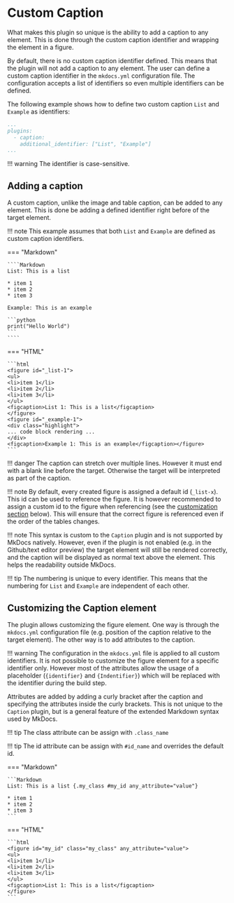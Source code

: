 # Custom Caption

What makes this plugin so unique is the ability to add a caption to any element.
This is done through the custom caption identifier and wrapping the element
in a figure. 

By default, there is no custom caption identifier defined. This means that the plugin
will not add a caption to any element. The user can define a custom caption identifier
in the `mkdocs.yml` configuration file. The configuration accepts a list of identifiers
so even multiple identifiers can be defined.

The following example shows how to define two custom caption `List` and `Example`
as identifiers:

```yaml
...
plugins:
  - caption:
    additional_identifier: ["List", "Example"]
...
```

!!! warning
    The identifier is case-sensitive.


## Adding a caption

A custom caption, unlike the image and table caption, can be added to any 
element. This is done be adding a defined identifier right before of the target 
element.

!!! note
    This example assumes that both `List` and `Example` are defined as custom
    caption identifiers.

=== "Markdown"

    ````Markdown
    List: This is a list

    * item 1
    * item 2
    * item 3

    Example: This is an example

    ```python
    print("Hello World")
    ```
    ````

=== "HTML"

    ```html
    <figure id="_list-1">
    <ul>
    <li>item 1</li>
    <li>item 2</li>
    <li>item 3</li>
    </ul>
    <figcaption>List 1: This is a list</figcaption>
    </figure>
    <figure id="_example-1">
    <div class="highlight">
    ... code block rendering ...
    </div>
    <figcaption>Example 1: This is an example</figcaption></figure>
    ```

!!! danger
    The caption can stretch over multiple lines. However it must end with a 
    blank line before the target. Otherwise the target will be interpreted as
    part of the caption.

!!! note 
    By default, every created figure is assigned a default id (`_list-x`). This id
    can be used to reference the figure. It is however recommended to 
    assign a custom id to the figure when referencing (see the
    [customization section](#customizing-the-custom-element) below). This will ensure that the 
    correct figure is referenced even if the order of the tables changes.

!!! note
    This syntax is custom to the `Caption` plugin and is not supported by
    MkDocs natively. However, even if the plugin is not enabled (e.g. in the
    Github/text editor preview) the target element will still be rendered correctly, and
    the caption will be displayed as normal text above the element. This helps
    the readability outside MkDocs.

!!! tip
    The numbering is unique to every identifier. This means that the numbering
    for `List` and `Example` are independent of each other.

## Customizing the Caption element

The plugin allows customizing the figure element. One way is through the 
`mkdocs.yml` configuration file (e.g. position of the caption relative to the
target element). The other way is to add attributes to the caption. 

!!! warning
    The configuration in the `mkdocs.yml` file is applied to all custom identifiers.
    It is not possible to customize the figure element for a specific identifier only.
    However most of the attributes allow the usage of a placeholder (`{identifier}`
    and `{Indentifier}`) which will be replaced with the identifier during 
    the build step.

Attributes are added by adding a curly bracket after the
caption and specifying the attributes inside the curly brackets. This
is not unique to the `Caption` plugin, but is a general feature of the extended
Markdown syntax used by MkDocs.

!!! tip
    The class attribute can be assign with `.class_name`

!!! tip
    The id attribute can be assign with `#id_name` and overrides the default id.

=== "Markdown"

    ```Markdown
    List: This is a list {.my_class #my_id any_attribute="value"}

    * item 1
    * item 2
    * item 3
    ```

=== "HTML"

    ```html
    <figure id="my_id" class="my_class" any_attribute="value">
    <ul>
    <li>item 1</li>
    <li>item 2</li>
    <li>item 3</li>
    </ul>
    <figcaption>List 1: This is a list</figcaption>
    </figure>
    ```